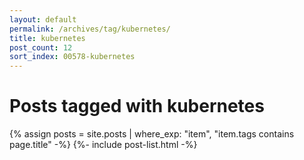 ```yaml
---
layout: default
permalink: /archives/tag/kubernetes/
title: kubernetes
post_count: 12
sort_index: 00578-kubernetes
---
```

<h1 class="page-heading">Posts tagged with kubernetes</h1>
{% assign posts = site.posts | where_exp: "item", "item.tags contains page.title" -%}
{%- include post-list.html -%}
